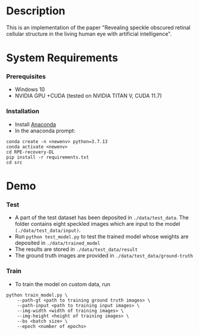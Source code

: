 # Description

This is an implementation of the paper "Revealing speckle obscured retinal
cellular structure in the living human eye with artificial intelligence".

# System Requirements

### Prerequisites

- Windows 10
- NVIDIA GPU +CUDA (tested on NVIDIA TITAN V, CUDA 11.7)

### Installation

- Install [Anaconda](https://www.anaconda.com/products/distribution)
- In the anaconda prompt:
```
conda create -n <newenv> python=3.7.13
conda activate <newenv>
cd RPE-recovery-DL
pip install -r requirements.txt 
cd src
```

# Demo

### Test

- A part of the test dataset has been deposited in `./data/test_data`. The
folder contains eight speckled images which are input to the model
`(./data/test_data/input)`. 
- Run `python test_model.py` to test the trained model whose weights are
deposited in `./data/trained_model`
- The results are stored in `./data/test_data/result`
- The ground truth images are provided in `./data/test_data/ground-truth`

### Train

- To train the model on custom data, run 
```
python train_model.py \
    --path-gt <path to training ground truth images> \
    --path-input <path to training input images> \
    --img-width <width of training images> \
    --img-height <height of training images> \
    --bs <batch size> \
    --epoch <number of epochs>
```
